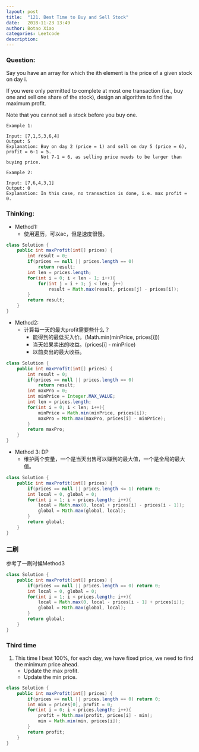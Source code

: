 ```yaml
---
layout: post
title:  "121. Best Time to Buy and Sell Stock"
date:   2018-11-23 13:49
author: Botao Xiao
categories: Leetcode
description:
---
```

### Question:
Say you have an array for which the ith element is the price of a given stock on day i.

If you were only permitted to complete at most one transaction (i.e., buy one and sell one share of the stock), design an algorithm to find the maximum profit.

Note that you cannot sell a stock before you buy one.

```
Example 1:

Input: [7,1,5,3,6,4]
Output: 5
Explanation: Buy on day 2 (price = 1) and sell on day 5 (price = 6), profit = 6-1 = 5.
             Not 7-1 = 6, as selling price needs to be larger than buying price.

Example 2:

Input: [7,6,4,3,1]
Output: 0
Explanation: In this case, no transaction is done, i.e. max profit = 0.
```

### Thinking:
* Method1:
	* 使用遍历，可以ac，但是速度很慢。

```Java
class Solution {
    public int maxProfit(int[] prices) {
        int result = 0;
        if(prices == null || prices.length == 0)
            return result;
        int len = prices.length;
        for(int i = 0; i < len - 1; i++){
            for(int j = i + 1; j < len; j++)
                result = Math.max(result, prices[j] - prices[i]);
        }
        return result;
    }
}
```

* Method2:
	* 计算每一天的最大profit需要些什么？
		* 能得到的最低买入价。(Math.min(minPrice, prices[i]))
		* 当天如果卖出的收益。(prices[i] - minPrice)
		* 以前卖出的最大收益。

```Java
class Solution {
    public int maxProfit(int[] prices) {
        int result = 0;
        if(prices == null || prices.length == 0)
            return result;
        int maxPro = 0;
        int minPrice = Integer.MAX_VALUE;
        int len = prices.length;
        for(int i = 0; i < len; i++){
            minPrice = Math.min(minPrice, prices[i]);
            maxPro = Math.max(maxPro, prices[i] - minPrice);
        }
        return maxPro;
    }
}
```

* Method 3: DP
	* 维护两个变量，一个是当天出售可以赚到的最大值，一个是全局的最大值。

```Java
class Solution {
    public int maxProfit(int[] prices) {
        if(prices == null || prices.length <= 1) return 0;
        int local = 0, global = 0;
        for(int i = 1; i < prices.length; i++){
            local = Math.max(0, local + prices[i] - prices[i - 1]);
            global = Math.max(global, local);
        }
        return global;
    }
}
```

### 二刷
参考了一刷时候Method3
```Java
class Solution {
    public int maxProfit(int[] prices) {
        if(prices == null || prices.length == 0) return 0;
        int local = 0, global = 0;
        for(int i = 1; i < prices.length; i++){
            local = Math.max(0, local - prices[i - 1] + prices[i]);
            global = Math.max(global, local);
        }
        return global;
    }
}
```

### Third time
1. This time I beat 100%, for each day, we have fixed price, we need to find the minimum price ahead.
	* Update the max profit.
	* Update the min price.
```Java
class Solution {
    public int maxProfit(int[] prices) {
        if(prices == null || prices.length == 0) return 0;
        int min = prices[0], profit = 0;
        for(int i = 0; i < prices.length; i++){
            profit = Math.max(profit, prices[i] - min);
            min = Math.min(min, prices[i]);
        }
        return profit;
    }
}
```